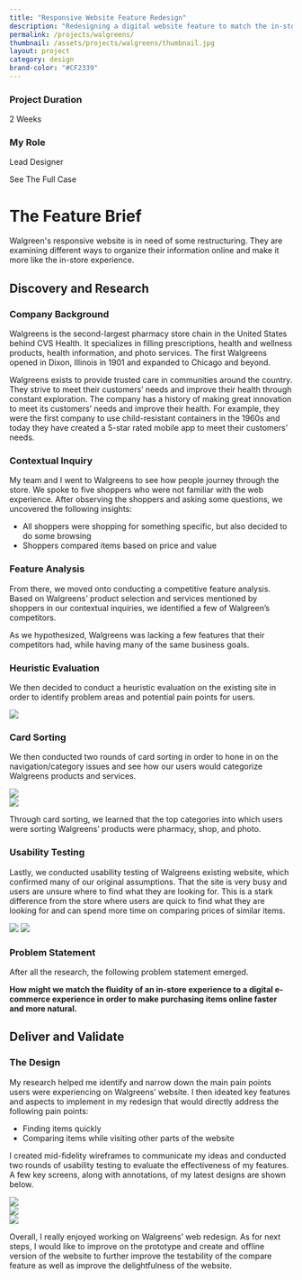 ```yaml
---
title: "Responsive Website Feature Redesign"
description: "Redesigning a digital website feature to match the in-store experience."
permalink: /projects/walgreens/
thumbnail: /assets/projects/walgreens/thumbnail.jpg
layout: project
category: design
brand-color: "#CF2339"
---
```

<div id="hero" style="background-image: url({{ page.thumbnail }});"></div>
<div class="overview wrap">
  <div class="container">
    <div>
      <h3>Project Duration</h3>
      <p>2 Weeks</p>
    </div>
    <div>
      <h3>My Role</h3>
      <p>Lead Designer</p>
    </div>
    <div>
      <a class="btn disabled" style="background-color:{{ page.brand-color }};">See The Full Case</a>
    </div>
  </div>
</div>
<div class="brief wrap" style="background-color:{{ page.brand-color }};">
  <div class="container">
    <h1>The Feature Brief</h1>
    <p>
      Walgreen's responsive website is in need of some restructuring.
      They are examining different ways to organize their information online and make it more like the in-store experience.
    </p>
  </div>
</div>
<div class="article wrap">
  <div class="container">
    <div class="row">
      <div>
        <h2 class="sticky" style="color:{{ page.brand-color }}">Discovery and Research</h2>
      </div>
      <div>
        <h3>Company Background</h3>
        <p>
          Walgreens is the second-largest pharmacy store chain in the United States behind CVS Health.
          It specializes in filling prescriptions, health and wellness products, health information, and photo services.
          The first Walgreens opened in Dixon, Illinois in 1901 and expanded to Chicago and beyond.
        </p>
        <p>
          Walgreens exists to provide trusted care in communities around the country.
          They strive to meet their customers’ needs and improve their health through constant exploration.
          The company has a history of making great innovation to meet its customers’ needs and improve their health.
          For example, they were the first company to use child-resistant containers in the 1960s and today they have created a 5-star rated mobile app to meet their customers’ needs.
        </p>
        <h3>Contextual Inquiry</h3>
        <p>
          My team and I went to Walgreens to see how people journey through the store. We spoke to five shoppers who were not familiar with the web experience. After observing the shoppers and asking some questions, we uncovered the following insights:
        </p>
        <ul>
          <li>All shoppers were shopping for something specific, but also decided to do some browsing</li>
          <li>Shoppers compared items based on price and value</li>
        </ul>
        <h3>Feature Analysis</h3>
        <p>
          From there, we moved onto conducting a competitive feature analysis. Based on Walgreens’ product selection and services mentioned by shoppers in our contextual inquiries, we identified a few of Walgreen’s competitors.
        </p>
        <p>
          As we hypothesized, Walgreens was lacking a few features that their competitors had, while having many of the same business goals.
        </p>
        <h3>Heuristic Evaluation</h3>
        <p>
          We then decided to conduct a heuristic evaluation on the existing site in order to identify problem areas and potential pain points for users.
        </p>
        <img src="/assets/projects/walgreens/graph.jpg">
        <h3>Card Sorting</h3>
        <p>
          We then conducted two rounds of card sorting in order to hone in on the navigation/category issues and see how our users would categorize Walgreens products and services.
        </p>
        <div class="double">
          <div>
            <img src="/assets/projects/walgreens/card1.jpg">
          </div>
          <div>
            <img src="/assets/projects/walgreens/card2.jpg">
          </div>
        </div>
        <p>
          Through card sorting, we learned that the top categories into which users were sorting Walgreens’ products were pharmacy, shop, and photo.
        </p>
        <h3>Usability Testing</h3>
        <p>
          Lastly, we conducted usability testing of Walgreens existing website, which confirmed many of our original assumptions. That the site is very busy and users are unsure where to find what they are looking for. This is a stark difference from the store where users are quick to find what they are looking for and can spend more time on comparing prices of similar items.
        </p>
        <img src="/assets/projects/walgreens/test1.jpg">
        <img src="/assets/projects/walgreens/test2.jpg">
        <h3>Problem Statement</h3>
        <p>
          After all the research, the following problem statement emerged.
        </p>
        <p>
          <strong>How might we match the fluidity of an in-store experience to a digital e-commerce experience in order to make purchasing items online faster and more natural.</strong>
        </p>
      </div>
    </div>
    <div class="row">
      <div>
        <h2 style="color:{{ page.brand-color }}">Deliver and Validate</h2>
      </div>
      <div>
        <h3>The Design</h3>
        <p>
          My research helped me identify and narrow down the main pain points users were experiencing on Walgreens’ website. I then ideated key features and aspects to implement in my redesign that would directly address the following pain points:
        </p>
        <ul>
          <li>Finding items quickly</li>
          <li>Comparing items while visiting other parts of the website</li>
        </ul>
        <p>
          I created mid-fidelity wireframes to communicate my ideas and conducted two rounds of usability testing to evaluate the effectiveness of my features. A few key screens, along with annotations, of my latest designs are shown below.
        </p>
        <div class="triple">
          <div>
            <img class="screen" src="/assets/projects/walgreens/screen1.jpg"/>
          </div>
          <div>
            <img class="screen" src="/assets/projects/walgreens/screen2.jpg"/>
          </div>
          <div>
            <img class="screen" src="/assets/projects/walgreens/screen3.jpg"/>
          </div>
        </div>
        <p>
          Overall, I really enjoyed working on Walgreens’ web redesign. As for next steps, I would like to improve on the prototype and create and offline version of the website to further improve the testability of the compare feature as well as improve the delightfulness of the website.
        </p>
      </div>
    </div>
  </div>
</div>
